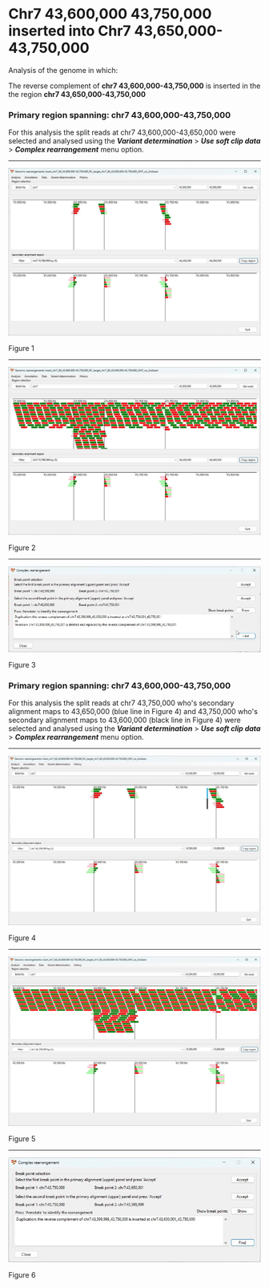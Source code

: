 # Chr7 43,600,000 43,750,000  inserted into Chr7 43,650,000-43,750,000

Analysis of the genome in which: 

The reverse complement of **chr7 43,600,000-43,750,000** is inserted in the the region **chr7 43,650,000-43,750,000**

### Primary region spanning: chr7 43,600,000-43,750,000 

For this analysis the split reads at chr7 43,600,000-43,650,000 were selected and analysed using the ___Variant determination___ > ___Use soft clip data___ > ___Complex rearrangement___ menu option.<hr />

![image](images/insert_chr7_60_43,600,000-43,750,000_RC_target_chr7_60_43,650,000-43,750,000_ONT_no_2nd_1.jpg)

Figure 1

<hr />

![image](images/insert_chr7_60_43,600,000-43,750,000_RC_target_chr7_60_43,650,000-43,750,000_ONT_no_2nd_1_all.jpg)

Figure 2

<hr />

![image](images/insert_chr7_60_43,600,000-43,750,000_RC_target_chr7_60_43,650,000-43,750,000_ONT_no_2nd_1_results.jpg)

Figure 3

### Primary region spanning: chr7 43,600,000-43,750,000 

For this analysis the split reads at chr7 43,750,000 who's secondary alignment maps to 43,650,000 (blue line in Figure 4) and 43,750,000 who's secondary alignment maps to 43,600,000 (black line in Figure 4) were selected and analysed using the ___Variant determination___ > ___Use soft clip data___ > ___Complex rearrangement___ menu option.<hr />

![image](images/insert_chr7_60_43,600,000-43,750,000_RC_target_chr7_60_43,650,000-43,750,000_ONT_no_2nd_2.jpg)

Figure 4

<hr />

![image](images/insert_chr7_60_43,600,000-43,750,000_RC_target_chr7_60_43,650,000-43,750,000_ONT_no_2nd_2_all.jpg)

Figure 5

<hr />

![image](images/insert_chr7_60_43,600,000-43,750,000_RC_target_chr7_60_43,650,000-43,750,000_ONT_no_2nd_2_results.jpg)

Figure 6

